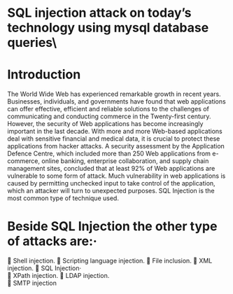 # SQL injection attack on today’s technology using mysql database queries\

# Introduction 

The World Wide Web has experienced remarkable growth in recent years. 
Businesses, individuals, and governments have found that web applications 
can offer effective, efficient and reliable solutions to the challenges of 
communicating and conducting commerce in the Twenty-first century.  
However, the security of Web applications has become increasingly important 
in the last decade. With more and more Web-based applications deal with 
sensitive financial and medical data, it is crucial to protect these applications 
from hacker attacks. A security assessment by the Application Defence Centre, 
which included more than 250 Web applications from e-commerce, 
online banking, enterprise collaboration, and supply chain management sites, 
concluded that at least 92% of Web applications are vulnerable to some form 
of attack. 
Much vulnerability in web applications is caused by permitting unchecked 
input to take control of the application, which an attacker will turn to 
unexpected purposes. SQL Injection is the most common type of technique 
used.  
# Beside SQL Injection the other type of attacks are:·  
 Shell injection. 
 Scripting language injection. 
 File inclusion. 
 XML injection. 
 SQL Injection·  
 XPath injection. 
 LDAP injection.  
 SMTP injection
